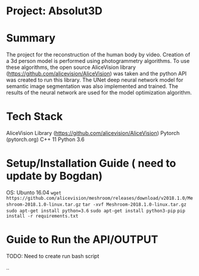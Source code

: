 # Project: Absolut3D

# Summary
  The project for the reconstruction of the human body by video. Creation of a 3d person model is performed using photogrammetry 
algorithms. To use these algorithms, the open source AliceVision library (https://github.com/alicevision/AliceVision) was taken and 
the python API was created to run this library. The UNet deep neural network model for semantic image segmentation was also 
implemented and trained. The results of the neural network are used for the model optimization algorithm.

# Tech Stack
AliceVision Library (https://github.com/alicevision/AliceVision)
Pytorch (pytorch.org)
C++ 11
Python 3.6

# Setup/Installation Guide ( need to update by Bogdan)
OS: Ubunto 16.04 
`wget https://github.com/alicevision/meshroom/releases/download/v2018.1.0/Meshroom-2018.1.0-linux.tar.gz`
`tar -xvf Meshroom-2018.1.0-linux.tar.gz`
`sudo apt-get install python=3.6`
`sudo apt-get install python3-pip`
`pip install -r requirements.txt`

# Guide to Run the API/OUTPUT
 TODO: Need to create run bash script 

..
